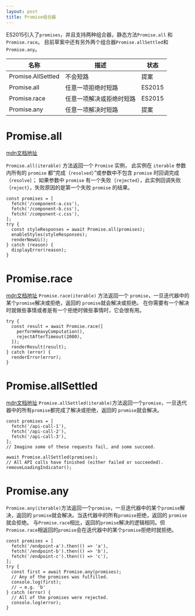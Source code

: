 ```yaml
---
layout: post
title: Promise组合器
---
```

ES2015引入了`promises`，并且支持两种组合器，静态方法`Promise.all` 和 `Promise.race`。
目前草案中还有另外两个组合器`Promise.allSettled`和`Promise.any`。

| 名称 | 描述 | 状态 | 
| ----- | --------- | ----------- | 
| Promise.AllSettled |  不会短路 |       提案      |         
| Promise.all  | 任意一项拒绝时短路     |  ES2015    |         
| Promise.race  | 任意一项解决或拒绝时短路     | ES2015   |         
| Promise.any  |   任意一项解决时短路   |  提案    |         

# Promise.all

[mdn文档地址](https://developer.mozilla.org/zh-CN/docs/Web/JavaScript/Reference/Global_Objects/Promise/all)

`Promise.all(iterable)` 方法返回一个 `Promise` 实例，
此实例在 `iterable` 参数内所有的 `promise` 都“完成（`resolved`）”或参数中不包含 `promise` 时回调完成（`resolve`）；
如果参数中  `promise` 有一个失败（`rejected`），此实例回调失败（`reject`），失败原因的是第一个失败 `promise` 的结果。

```ecmascript 6
const promises = [
  fetch('/component-a.css'),
  fetch('/component-b.css'),
  fetch('/component-c.css'),
];
try {
  const styleResponses = await Promise.all(promises);
  enableStyles(styleResponses);
  renderNewUi();
} catch (reason) {
  displayError(reason);
}
```
# Promise.race
[mdn文档地址](https://developer.mozilla.org/zh-CN/docs/Web/JavaScript/Reference/Global_Objects/Promise/race)
`Promise.race(iterable)` 方法返回一个 `promise`，一旦迭代器中的某个`promise`解决或拒绝，返回的 `promise`就会解决或拒绝。
在你需要有一个解决时就做些事情或者是有一个拒绝时做些事情时，它会很有用。
```ecmascript 6
try {
  const result = await Promise.race([
    performHeavyComputation(),
    rejectAfterTimeout(2000),
  ]);
  renderResult(result);
} catch (error) {
  renderError(error);
}
```

# Promise.allSettled
[mdn文档地址](https://developer.mozilla.org/zh-CN/docs/Web/JavaScript/Reference/Global_Objects/Promise/allSettled)
`Promise.allSettled(iterable)`方法返回一个`promise`，一旦迭代器中的所有`promise`都完成了解决或拒绝，返回的 `promise`就会解决。
```ecmascript 6
const promises = [
  fetch('/api-call-1'),
  fetch('/api-call-2'),
  fetch('/api-call-3'),
];
// Imagine some of these requests fail, and some succeed.

await Promise.allSettled(promises);
// All API calls have finished (either failed or succeeded).
removeLoadingIndicator();
```

# Promise.any
`Promise.any(iterable)`方法返回一个`promise`，一旦迭代器中的某个`promise`解决，返回的 `promise`就会解决。当迭代器中的所有`promise`拒绝，返回的 `promise`就会拒绝。
与`Promise.race`相比，返回的`promise`解决的逻辑相同。但`Promise.race`相返回的`promise`会在迭代器中的某个`promise`拒绝时就拒绝。

```ecmascript 6
const promises = [
  fetch('/endpoint-a').then(() => 'a'),
  fetch('/endpoint-b').then(() => 'b'),
  fetch('/endpoint-c').then(() => 'c'),
];
try {
  const first = await Promise.any(promises);
  // Any of the promises was fulfilled.
  console.log(first);
  // → e.g. 'b'
} catch (error) {
  // All of the promises were rejected.
  console.log(error);
}
```
